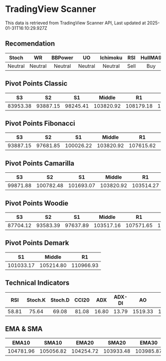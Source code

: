 # TradingView Scanner
This data is retrieved from TradingView Scanner API, Last updated at 2025-01-31T16:10:29.927Z

## Recomendation
| Stoch | WR | BBPower | UO | Ichimoku | RSI | HullMA9 |
| :---: | :---: | :---: | :---: | :---: | :---: | :---: |
| Neutral | Neutral | Neutral | Neutral | Neutral | Sell | Buy |

## Pivot Points Classic
| S3 | S2 | S1 | Middle | R1 | R2 | R3 |
| :---: | :---: | :---: | :---: | :---: | :---: | :---: |
| 83953.38 | 93887.15 | 98245.41 | 103820.92 | 108179.18 | 113754.69 | 123688.46 |

## Pivot Points Fibonacci
| S3 | S2 | S1 | Middle | R1 | R2 | R3 |
| :---: | :---: | :---: | :---: | :---: | :---: | :---: |
| 93887.15 | 97681.85 | 100026.22 | 103820.92 | 107615.62 | 109959.99 | 113754.69 |

## Pivot Points Camarilla
| S3 | S2 | S1 | Middle | R1 | R2 | R3 |
| :---: | :---: | :---: | :---: | :---: | :---: | :---: |
| 99871.88 | 100782.48 | 101693.07 | 103820.92 | 103514.27 | 104424.86 | 105335.46 |

## Pivot Points Woodie
| S3 | S2 | S1 | Middle | R1 | R2 | R3 |
| :---: | :---: | :---: | :---: | :---: | :---: | :---: |
| 87704.12 | 93583.39 | 97637.89 | 103517.16 | 107571.65 | 113450.93 | 117505.42 |

## Pivot Points Demark
| S1 | Middle | R1 |
| :---: | :---: | :---: |
| 101033.17 | 105214.80 | 110966.93 |

## Technical Indicators
| RSI | Stoch.K | Stoch.D | CCI20 | ADX | ADX-DI | AO | Mom | MACD | MACD | W.R | HullMA9 |
| :---: | :---: | :---: | :---: | :---: | :---: | :---: | :---: | :---: | :---: | :---: | :---: |
| 58.81 | 75.64 | 69.08 | 81.08 | 16.80 | 13.79 | 1519.33 | 153.76 | 584.53 | 447.65 | -20.87 | 104968.54 |

## EMA & SMA
| EMA10 | SMA10 | EMA20 | SMA20 | EMA30 | SMA30 | EMA50 | SMA50 | EMA100 | SMA100 | EMA200 | SMA200 |
| :---: | :---: | :---: | :---: | :---: | :---: | :---: | :---: | :---: | :---: | :---: | :---: |
| 104781.96 | 105056.82 | 104254.72 | 103933.48 | 103985.87 | 103043.53 | 103651.15 | 103774.85 | 102581.36 | 103363.08 | 100643.56 | 99507.71 |